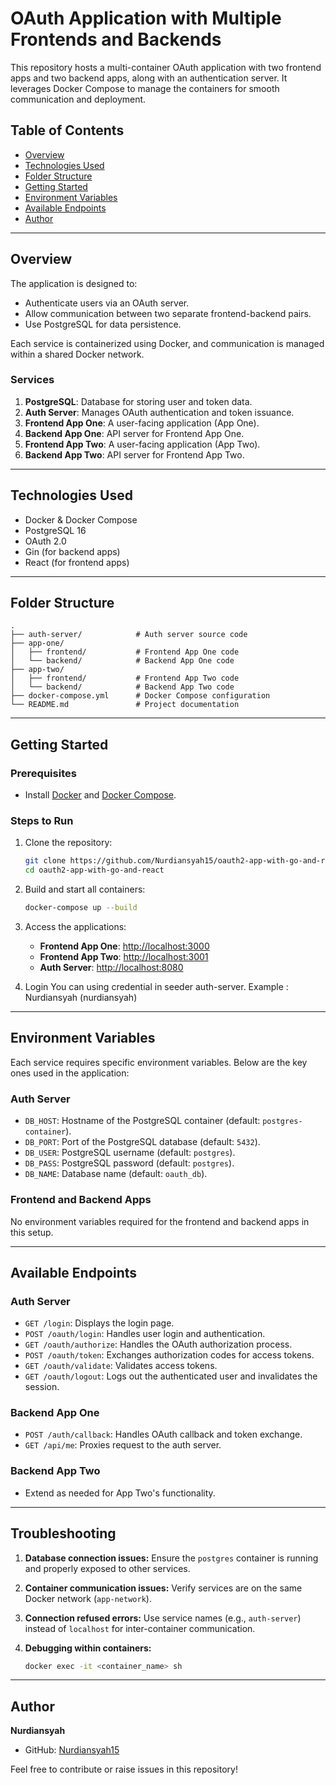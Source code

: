 # OAuth Application with Multiple Frontends and Backends

This repository hosts a multi-container OAuth application with two frontend apps and two backend apps, along with an authentication server. It leverages Docker Compose to manage the containers for smooth communication and deployment.

## Table of Contents
- [Overview](#overview)
- [Technologies Used](#technologies-used)
- [Folder Structure](#folder-structure)
- [Getting Started](#getting-started)
- [Environment Variables](#environment-variables)
- [Available Endpoints](#available-endpoints)
- [Author](#author)

---

## Overview

The application is designed to:
- Authenticate users via an OAuth server.
- Allow communication between two separate frontend-backend pairs.
- Use PostgreSQL for data persistence.

Each service is containerized using Docker, and communication is managed within a shared Docker network.

### Services

1. **PostgreSQL**: Database for storing user and token data.
2. **Auth Server**: Manages OAuth authentication and token issuance.
3. **Frontend App One**: A user-facing application (App One).
4. **Backend App One**: API server for Frontend App One.
5. **Frontend App Two**: A user-facing application (App Two).
6. **Backend App Two**: API server for Frontend App Two.

---

## Technologies Used

- Docker & Docker Compose
- PostgreSQL 16
- OAuth 2.0
- Gin (for backend apps)
- React (for frontend apps)

---

## Folder Structure

```plaintext
.
├── auth-server/            # Auth server source code
├── app-one/
│   ├── frontend/           # Frontend App One code
│   └── backend/            # Backend App One code
├── app-two/
│   ├── frontend/           # Frontend App Two code
│   └── backend/            # Backend App Two code
├── docker-compose.yml      # Docker Compose configuration
└── README.md               # Project documentation
```

---

## Getting Started

### Prerequisites

- Install [Docker](https://www.docker.com/) and [Docker Compose](https://docs.docker.com/compose/).

### Steps to Run

1. Clone the repository:
   ```bash
   git clone https://github.com/Nurdiansyah15/oauth2-app-with-go-and-react.git
   cd oauth2-app-with-go-and-react
   ```

2. Build and start all containers:
   ```bash
   docker-compose up --build
   ```

3. Access the applications:
   - **Frontend App One**: [http://localhost:3000](http://localhost:3000)
   - **Frontend App Two**: [http://localhost:3001](http://localhost:3001)
   - **Auth Server**: [http://localhost:8080](http://localhost:8080)

4. Login
   You can using credential in seeder auth-server.
   Example : Nurdiansyah (nurdiansyah)


---

## Environment Variables

Each service requires specific environment variables. Below are the key ones used in the application:

### Auth Server
- `DB_HOST`: Hostname of the PostgreSQL container (default: `postgres-container`).
- `DB_PORT`: Port of the PostgreSQL database (default: `5432`).
- `DB_USER`: PostgreSQL username (default: `postgres`).
- `DB_PASS`: PostgreSQL password (default: `postgres`).
- `DB_NAME`: Database name (default: `oauth_db`).

### Frontend and Backend Apps
No environment variables required for the frontend and backend apps in this setup.

---

## Available Endpoints

### Auth Server
- `GET /login`: Displays the login page.
- `POST /oauth/login`: Handles user login and authentication.
- `GET /oauth/authorize`: Handles the OAuth authorization process.
- `POST /oauth/token`: Exchanges authorization codes for access tokens.
- `GET /oauth/validate`: Validates access tokens.
- `GET /oauth/logout`: Logs out the authenticated user and invalidates the session.

### Backend App One
- `POST /auth/callback`: Handles OAuth callback and token exchange.
- `GET /api/me`: Proxies request to the auth server.

### Backend App Two
- Extend as needed for App Two's functionality.

---

## Troubleshooting

1. **Database connection issues:**
   Ensure the `postgres` container is running and properly exposed to other services.

2. **Container communication issues:**
   Verify services are on the same Docker network (`app-network`).

3. **Connection refused errors:**
   Use service names (e.g., `auth-server`) instead of `localhost` for inter-container communication.

4. **Debugging within containers:**
   ```bash
   docker exec -it <container_name> sh
   ```

---

## Author

**Nurdiansyah**  
- GitHub: [Nurdiansyah15](https://github.com/Nurdiansyah15)  

Feel free to contribute or raise issues in this repository!
